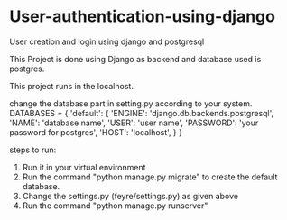 # User-authentication-using-django
User creation and login using django and postgresql


This Project is done using Django as backend and 
database used is postgres. 

This project runs in the localhost. 

change the database part in setting.py according to your system.
DATABASES = {
    'default': {
        'ENGINE': 'django.db.backends.postgresql',
        'NAME': 'database name',
        'USER': 'user name',
        'PASSWORD': 'your password for postgres',
        'HOST': 'localhost',
    }
}

steps to run:
1) Run it in your virtual environment
2) Run the command "python manage.py migrate" to create the default database.
3) Change the settings.py (feyre/settings.py) as given above
4) Run the command "python manage.py runserver"
